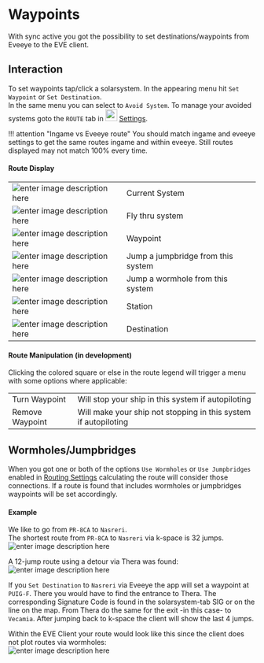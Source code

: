 
# Waypoints
With sync active you got the possibility to set destinations/waypoints from Eveeye to the EVE client. 

## Interaction
To set waypoints tap/click a solarsystem. In the appearing menu hit `Set Waypoint` or `Set Destination`.<br>
In the same menu you can select to `Avoid System`. To manage your avoided systems goto the `ROUTE` tab in <img src="https://raw.githubusercontent.com/Risingson/eedocs/master/docs/images/Settings-100_off.png" width="24" height="24" > [Settings](https://eveeye.readthedocs.io/en/latest/ui/settings/#Route).

!!! attention "Ingame vs Eveeye route"
    You should match ingame and eveeye settings to get the same routes ingame and within eveeye. Still routes displayed may not match 100% every time.
    
#### Route Display
|  |  |
|--|--|
| ![enter image description here](https://raw.githubusercontent.com/Risingson/eedocs/master/docs/images/route/rou_start.png) | Current System|
|![enter image description here](https://raw.githubusercontent.com/Risingson/eedocs/master/docs/images/route/rou_thru.png)|Fly thru system|
|![enter image description here](https://raw.githubusercontent.com/Risingson/eedocs/master/docs/images/route/rou_wp.png)|Waypoint|
|![enter image description here](https://raw.githubusercontent.com/Risingson/eedocs/master/docs/images/route/rou_jb.png)|Jump a jumpbridge from this system|
|![enter image description here](https://raw.githubusercontent.com/Risingson/eedocs/master/docs/images/route/rou_wh.png)|Jump a wormhole from this system|
|![enter image description here](https://raw.githubusercontent.com/Risingson/eedocs/master/docs/images/route/rou_sta.png)|Station|
|![enter image description here](https://raw.githubusercontent.com/Risingson/eedocs/master/docs/images/route/rou_end.png)|Destination|


#### Route Manipulation (in development)
Clicking the colored square or else in the route legend will trigger a menu with some options where applicable:

 
|  |  |
|--|--|
| Turn Waypoint | Will stop your ship in this system if autopiloting |
| Remove Waypoint | Will make your ship not stopping in this system if autopiloting |

## Wormholes/Jumpbridges
When you got one or both of the options `Use Wormholes` or `Use Jumpbridges` enabled in [Routing Settings](https://eveeye.readthedocs.io/en/latest/ui/settings/#Route) calculating the route will consider those connections. If a route is found that includes wormholes or jumpbridges waypoints will be set accordingly.

#### Example
We like to go from `PR-8CA` to `Nasreri`.<br>
The shortest route from `PR-8CA` to `Nasreri` via k-space is 32 jumps.<br> ![enter image description here](https://raw.githubusercontent.com/Risingson/eedocs/master/docs/images/route/Wormhole_routing_00.png)

A 12-jump route using a detour via Thera was found:<br>![enter image description here](https://raw.githubusercontent.com/Risingson/eedocs/master/docs/images/route/Wormhole_routing_0.png)

If you `Set Destination` to `Nasreri` via Eveeye the app will set a waypoint at `PUIG-F`. There you would have to find the entrance to Thera. The corresponding Signature Code is found in the solarsystem-tab SIG or on the line on the map. From Thera do the same for the exit -in this case- to `Vecamia`. After jumping back to k-space the client will show the last 4 jumps.<br>

Within the EVE Client your route would look like this since the client does not plot routes via wormholes:<br>![enter image description here](https://raw.githubusercontent.com/Risingson/eedocs/master/docs/images/route/Wormhole_routing_03.png)
<!--stackedit_data:
eyJoaXN0b3J5IjpbMTg1MDg2NDM5NywxMDAyMzk2NjU1LC04OT
E3MjI0NDksLTUyNDcxMzgzOCwtNDQxNzIyNTM2LC0xODA1NTg2
NDU1XX0=
-->